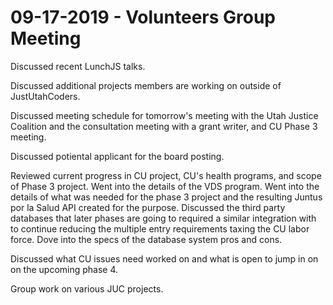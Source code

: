 # 09-17-2019 - Volunteers Group Meeting

Discussed recent LunchJS talks.

Discussed additional projects members are working on outside of JustUtahCoders.

Discussed meeting schedule for tomorrow's meeting with the Utah Justice Coalition and the consultation meeting with a grant writer, and CU Phase 3 meeting.

Discussed potiental applicant for the board posting.

Reviewed current progress in CU project, CU's health programs, and scope of Phase 3 project. Went into the details of the VDS program. Went into the details of what was needed for the phase 3 project and the resulting Juntus por la Salud API created for the purpose. Discussed the third party databases that later phases are going to required a similar integration with to continue reducing the multiple entry requirements taxing the CU labor force. Dove into the specs of the database system pros and cons.

Discussed what CU issues need worked on and what is open to jump in on on the upcoming phase 4. 

Group work on various JUC projects.





